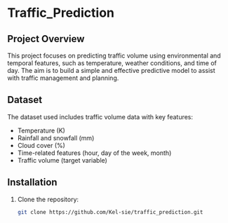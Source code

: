 # Traffic_Prediction

## Project Overview

This project focuses on predicting traffic volume using environmental and temporal features, such as temperature, weather conditions, and time of day. The aim is to build a simple and effective predictive model to assist with traffic management and planning.

## Dataset

The dataset used includes traffic volume data with key features:

- Temperature (K)
- Rainfall and snowfall (mm)
- Cloud cover (%)
- Time-related features (hour, day of the week, month)
- Traffic volume (target variable)

## Installation

1. Clone the repository:
   ```bash
   git clone https://github.com/Kel-sie/traffic_prediction.git
